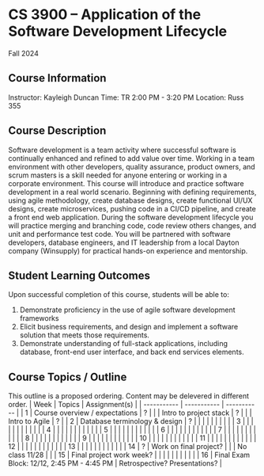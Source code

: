 # CS 3900 – Application of the Software Development Lifecycle
Fall 2024

## Course Information
Instructor: Kayleigh Duncan
Time: TR 2:00 PM - 3:20 PM
Location: Russ 355

## Course Description
Software development is a team activity where successful software is continually enhanced and refined to add value over time. Working in a team environment with other developers, quality assurance, product owners, and scrum masters is a skill needed for anyone entering or working in a corporate environment. This course will introduce and practice software development in a real world scenario. Beginning with defining requirements, using agile methodology, create database designs, create functional UI/UX designs, create microservices, pushing code in a CI/CD pipeline, and create a front end web application. During the software development lifecycle you will practice merging and branching code, code review others changes, and unit and performance test code. You will be partnered with software developers, database engineers, and IT leadership from a local Dayton company (Winsupply) for practical hands-on experience and mentorship.

## Student Learning Outcomes 
Upon successful completion of this course, students will be able to:	
1. Demonstrate proficiency in the use of agile software development frameworks
2. Elicit business requirements, and design and implement a software solution that meets those requirements.
3. Demonstrate understanding of full-stack applications, including database, front-end user interface, and back end services elements.

## Course Topics / Outline
This outline is a proposed ordering.  Content may be delevered in different order.
| Week    | Topics   | Assignment(s) |
| -----------  | ----------- | ----------- |
| 1      | Course overview / expectations   | ? |
|        | Intro to project stack           | ? |
|        | Intro to Agile                   | ? |
| 2      | Database terminology & design    | ? |
|        |                   |      |
|        |                   |      |
| 3      |                   |      |
|        |                   |      |
|        |                   |      |
| 4      |                   |      |
|        |                   |      |
|        |                   |      |
| 5      |                   |      |
|        |                   |      |
|        |                   |      |
| 6      |                   |      |
|        |                   |      |
|        |                   |      |
| 7      |                   |      |
|        |                   |      |
|        |                   |      |
| 8      |                   |      |
|        |                   |      |
|        |                   |      |
| 9      |                   |      |
|        |                   |      |
|        |                   |      |
| 10     |                   |      |
|        |                   |      |
|        |                   |      |
| 11     |                   |      |
|        |                   |      |
|        |                   |      |
| 12     |                   |      |
|        |                   |      |
|        |                   |      |
| 13     |                   |      |
|        |                   |      |
|        |                   |      |
| 14     |  ?                | Work on final project? |
|        |  No class 11/28   |      |
| 15     |  Final project work week?   |      |
|        |                   |      |
|        |                   |      |
| 16     | Final Exam Block: 12/12, 2:45 PM - 4:45 PM  | Retrospective?  Presentations?  |




